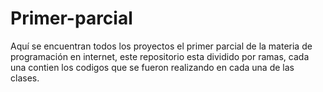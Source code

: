 # Primer-parcial
Aquí se encuentran todos los proyectos el primer parcial de la materia de programación en internet, este repositorio esta dividido por ramas, cada una contien los codigos que se fueron realizando en cada una de las clases.
